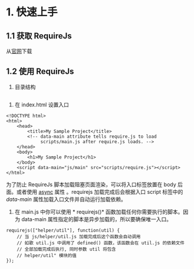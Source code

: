 # 1. 快速上手

## 1.1 获取 RequireJs

从[官网](http://requirejs.org/docs/release/2.3.5/comments/require.js)下载

## 1.2 使用 RequireJs
1. 目录结构

```
```

1. 在 index.html 设置入口

```
<!DOCTYPE html>
<html>
    <head>
        <title>My Sample Project</title>
        <!-- data-main attribute tells require.js to load
             scripts/main.js after require.js loads. -->
    </head>
    <body>
        <h1>My Sample Project</h1>
    </body>
    <script data-main="js/main" src="scripts/require.js"></script>
</html>
```

为了防止 RequireJs 脚本加载阻塞页面渲染，可以将入口标签放置在 body 后面。或者使用 [async](http://www.growingwiththeweb.com/2014/02/async-vs-defer-attributes.html) 属性 。requirejs 加载完成后会根据入口 script 标签中的 *data-main* 属性加载入口文件并自动运行加载依赖。

1. 在 main.js 中你可以使用 * requirejs()* 函数加载任何你需要执行的脚本。因为 data-main 属性指定的脚本是异步加载的，所以要确保唯一入口。
```
requirejs(["helper/util"], function(util) {
    // 当 js/helper/util.js 加载完成后这个函数会自动调用
    // 如歌 util.js 中调用了 defined() 函数，该函数会在 util.js 的依赖文件
    // 全部加载完成后执行, 同时参数 util 将包含
    // helper/util" 模块的值
});
```
